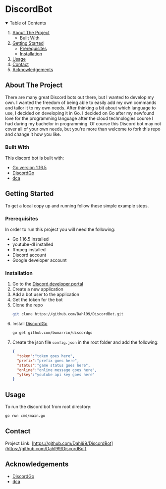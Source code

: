 # DiscordBot

<!-- TABLE OF CONTENTS -->
<details open="open">
  <summary>Table of Contents</summary>
  <ol>
    <li>
      <a href="#about-the-project">About The Project</a>
      <ul>
        <li><a href="#built-with">Built With</a></li>
      </ul>
    </li>
    <li>
      <a href="#getting-started">Getting Started</a>
      <ul>
        <li><a href="#prerequisites">Prerequisites</a></li>
        <li><a href="#installation">Installation</a></li>
      </ul>
    </li>
    <li><a href="#usage">Usage</a></li>
    <li><a href="#contact">Contact</a></li>
    <li><a href="#acknowledgements">Acknowledgements</a></li>
  </ol>
</details>

## About The Project

There are many great Discord bots out there, but I wanted to develop my own. I wanted the freedom of being able to easily add my own commands and tailor it to my own needs. After thinking a bit about which language to use, I decided on developing it in Go. I decided on Go after my newfound love for the programming language after the cloud technologies course I had during my bachelor in programming. Of course this Discord bot may not cover all of your own needs, but you're more than welcome to fork this repo and change it how you like.

### Built With

This discord bot is built with:
* [Go version 1.16.5](https://golang.org/)
* [DiscordGo](https://github.com/bwmarrin/discordgo)
* [dca](https://github.com/jonas747/dca)

## Getting Started

To get a local copy up and running follow these simple example steps.

### Prerequisites

In order to run this project you will need the following:

* Go 1.16.5 installed
* youtube-dl installed
* ffmpeg installed
* Discord account
* Google developer account

### Installation

1. Go to the [Discord developer portal](https://discord.com/developers)
2. Create a new application
3. Add a bot user to the application
4. Get the token for the bot
5. Clone the repo
   ```sh
   git clone https://github.com/Dahl99/DiscordBot.git
   ```
6. Install [DiscordGo](https://github.com/bwmarrin/discordgo)
   ```sh
   go get github.com/bwmarrin/discordgo
   ```
7. Create the json file `config.json` in the root folder and add the following:
    ```json
    {
      "token":"token goes here",
      "prefix":"prefix goes here",
      "status":"game status goes here",
      "online":"online message goes here",
      "ytkey":"youtube api key goes here"
    }
    ```

## Usage

To run the discord bot from root directory:

```sh
go run cmd/main.go
```

## Contact

Project Link: [https://github.com/Dahl99/DiscordBot](https://github.com/Dahl99/DiscordBot)

## Acknowledgements

* [DiscordGo](https://github.com/bwmarrin/discordgo)
* [dca](https://github.com/jonas747/dca)
